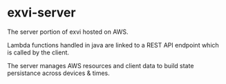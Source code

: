 # exvi-server
The server portion of exvi hosted on AWS.

Lambda functions handled in java are linked to a REST API endpoint which is called by the client.

The server manages AWS resources and client data to build state persistance across devices & times.

